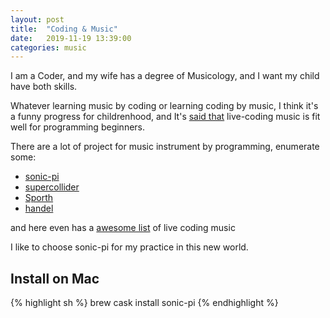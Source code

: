 ```yaml
---
layout: post
title:  "Coding & Music"
date:   2019-11-19 13:39:00
categories: music
---
```


I am a Coder, and my wife has a degree of Musicology, and I want my child have both skills.

Whatever learning music by coding or learning coding by music, I think it's a funny progress for childrenhood, and It's [said that][twitter] live-coding music is fit well for programming beginners.

There are a lot of project for music instrument by programming, enumerate some:
- [sonic-pi](https://github.com/samaaron/sonic-pi)
- [supercollider](https://github.com/supercollider/supercollider/)
- [Sporth](https://github.com/PaulBatchelor/Sporth)
- [handel](https://handel-pl.github.io/)

and here even has a [awesome list](https://github.com/pjagielski/awesome-live-coding-music) of live coding music

I like to choose sonic-pi for my practice in this new world.

## Install on Mac

{% highlight sh %}
brew cask install sonic-pi
{% endhighlight %}


[twitter]: https://twitter.com/goldengrape/status/1196632708228640769
